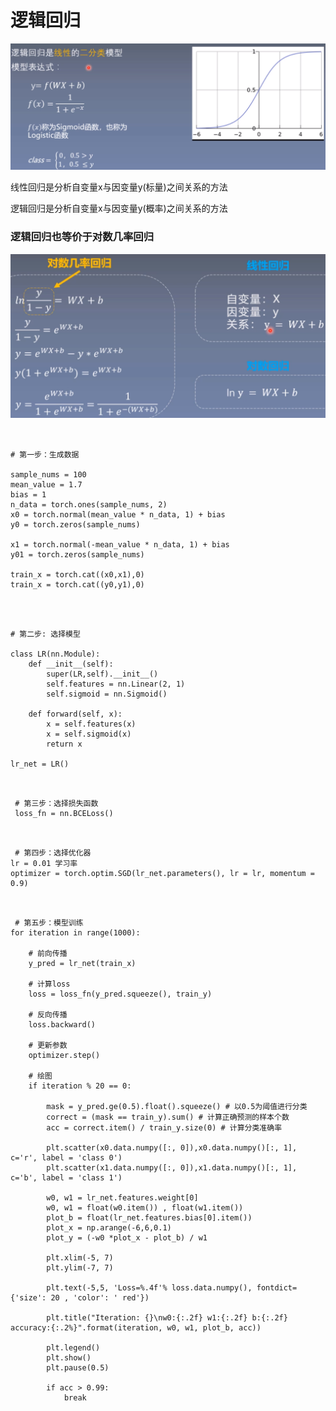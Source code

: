 # 逻辑回归

![image](https://github.com/xiaoxingchen505/Pytorch-Notes/blob/master/images/lr1.png)

线性回归是分析自变量x与因变量y(标量)之间关系的方法

逻辑回归是分析自变量x与因变量y(概率)之间关系的方法

### 逻辑回归也等价于对数几率回归

![image](https://github.com/xiaoxingchen505/Pytorch-Notes/blob/master/images/lr2.png)


<pre>
    <code>

# 第一步：生成数据

sample_nums = 100
mean_value = 1.7
bias = 1
n_data = torch.ones(sample_nums, 2)
x0 = torch.normal(mean_value * n_data, 1) + bias
y0 = torch.zeros(sample_nums)

x1 = torch.normal(-mean_value * n_data, 1) + bias
y01 = torch.zeros(sample_nums)

train_x = torch.cat((x0,x1),0)
train_x = torch.cat((y0,y1),0)
    </code>
</pre>

<pre>
    <code>

# 第二步: 选择模型

class LR(nn.Module):
    def __init__(self):
        super(LR,self).__init__()
        self.features = nn.Linear(2, 1)
        self.sigmoid = nn.Sigmoid()

    def forward(self, x):
        x = self.features(x)
        x = self.sigmoid(x)
        return x

lr_net = LR()
    </code>
</pre>

<pre>
    <code>
 # 第三步：选择损失函数
 loss_fn = nn.BCELoss()
    </code>
</pre>


<pre>
    <code>
 # 第四步：选择优化器
lr = 0.01 学习率
optimizer = torch.optim.SGD(lr_net.parameters(), lr = lr, momentum = 0.9)
    </code>
</pre>

<pre>
    <code>
 # 第五步：模型训练
for iteration in range(1000):

    # 前向传播 
    y_pred = lr_net(train_x)

    # 计算loss
    loss = loss_fn(y_pred.squeeze(), train_y)

    # 反向传播
    loss.backward()

    # 更新参数
    optimizer.step()

    # 绘图
    if iteration % 20 == 0:

        mask = y_pred.ge(0.5).float().squeeze() # 以0.5为阈值进行分类
        correct = (mask == train_y).sum() # 计算正确预测的样本个数
        acc = correct.item() / train_y.size(0) # 计算分类准确率

        plt.scatter(x0.data.numpy([:, 0]),x0.data.numpy()[:, 1], c='r', label = 'class 0')
        plt.scatter(x1.data.numpy([:, 0]),x1.data.numpy()[:, 1], c='b', label = 'class 1')

        w0, w1 = lr_net.features.weight[0]
        w0, w1 = float(w0.item()) , float(w1.item())
        plot_b = float(lr_net.features.bias[0].item())
        plot_x = np.arange(-6,6,0.1)
        plot_y = (-w0 *plot_x - plot_b) / w1

        plt.xlim(-5, 7)
        plt.ylim(-7, 7)

        plt.text(-5,5, 'Loss=%.4f'% loss.data.numpy(), fontdict={'size': 20 , 'color': ' red'})

        plt.title("Iteration: {}\nw0:{:.2f} w1:{:.2f} b:{:.2f} accuracy:{:.2%}".format(iteration, w0, w1, plot_b, acc))

        plt.legend()
        plt.show()
        plt.pause(0.5)

        if acc > 0.99:
            break
    </code>
</pre>
